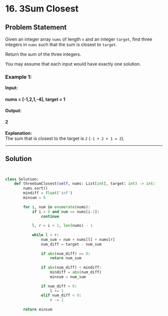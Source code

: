 # 16. 3Sum Closest

## Problem Statement

Given an integer array `nums` of length `n` and an integer `target`, find three integers in `nums` such that the sum is closest to `target`.

Return the sum of the three integers.

You may assume that each input would have exactly one solution.

### Example 1:
**Input:**
#### **nums = [-1,2,1,-4], target = 1**
**Output:**
#### **2**
**Explanation:**  
The sum that is closest to the target is `2` (`-1 + 2 + 1 = 2`).

---

## Solution

```python


class Solution:
    def threeSumClosest(self, nums: List[int], target: int) -> int:
        nums.sort()
        mindiff = float('inf')
        minsum = 0
        
        for i, num in enumerate(nums):
            if i > 0 and num == nums[i-1]:
                continue
            
            l, r = i + 1, len(nums) - 1
            
            while l < r:
                num_sum = num + nums[l] + nums[r]
                num_diff = target - num_sum
                
                if abs(num_diff) == 0:
                    return num_sum
                
                if abs(num_diff) < mindiff:
                    mindiff = abs(num_diff)
                    minsum = num_sum
                
                if num_diff > 0:
                    l += 1
                elif num_diff < 0:
                    r -= 1
                
        return minsum

